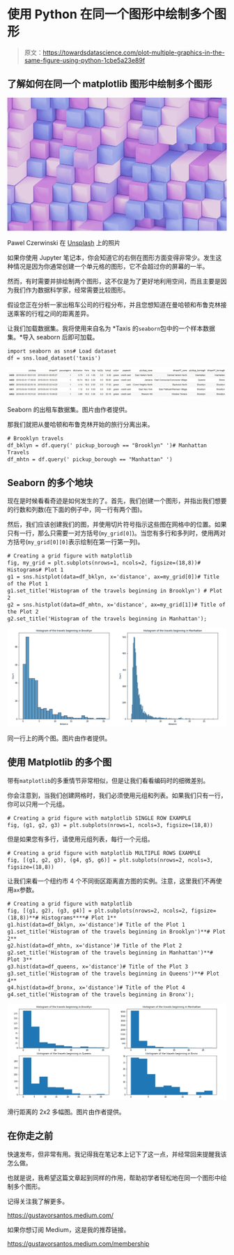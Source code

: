 # 使用 Python 在同一个图形中绘制多个图形

> 原文：<https://towardsdatascience.com/plot-multiple-graphics-in-the-same-figure-using-python-1cbe5a23e89f>

## 了解如何在同一个 matplotlib 图形中绘制多个图形

![](img/056c7341360426b1f796a2bd86a73774.png)

Pawel Czerwinski 在 [Unsplash](https://unsplash.com/s/photos/tetris?utm_source=unsplash&utm_medium=referral&utm_content=creditCopyText) 上的照片

如果你使用 Jupyter 笔记本，你会知道它的右侧在图形方面变得非常少。发生这种情况是因为你通常创建一个单元格的图形，它不会超过你的屏幕的一半。

然而，有时需要并排绘制两个图形，这不仅是为了更好地利用空间，而且主要是因为我们作为数据科学家，经常需要比较图形。

假设您正在分析一家出租车公司的行程分布，并且您想知道在曼哈顿和布鲁克林接送乘客的行程之间的距离差异。

让我们加载数据集。我将使用来自名为 *Taxis 的`seaborn`包中的一个样本数据集。*导入 seaborn 后即可加载。

```
import seaborn as sns# Load dataset
df = sns.load_dataset('taxis')
```

![](img/5dd11beae1d61a93dd6761017ae55075.png)

Seaborn 的出租车数据集。图片由作者提供。

那我们就把从曼哈顿和布鲁克林开始的旅行分离出来。

```
# Brooklyn travels
df_bklyn = df.query(' pickup_borough == "Brooklyn" ')# Manhattan Travels
df_mhtn = df.query(' pickup_borough == "Manhattan" ')
```

## Seaborn 的多个地块

现在是时候看看奇迹是如何发生的了。首先，我们创建一个图形，并指出我们想要的行数和列数(在下面的例子中，同一行有两个图)。

然后，我们应该创建我们的图，并使用切片符号指示这些图在网格中的位置。如果只有一行，那么只需要一对方括号(`my_grid[0]`)。当您有多行和多列时，使用两对方括号(`my_grid[0][0]`表示绘制在第一行第一列)。

```
# Creating a grid figure with matplotlib
fig, my_grid = plt.subplots(nrows=1, ncols=2, figsize=(18,8))# Histograms# Plot 1
g1 = sns.histplot(data=df_bklyn, x='distance', ax=my_grid[0])# Title of the Plot 1
g1.set_title('Histogram of the travels beginning in Brooklyn') # Plot 2
g2 = sns.histplot(data=df_mhtn, x='distance', ax=my_grid[1])# Title of the Plot 2
g2.set_title('Histogram of the travels beginning in Manhattan');
```

![](img/6a2fac6a84ac321c22692626a60b20f7.png)

同一行上的两个图。图片由作者提供。

## 使用 Matplotlib 的多个图

带有`matplotlib`的多重情节非常相似，但是让我们看看编码时的细微差别。

你会注意到，当我们创建网格时，我们必须使用元组和列表。如果我们只有一行，你可以只用一个元组。

```
# Creating a grid figure with matplotlib SINGLE ROW EXAMPLE
fig, (g1, g2, g3) = plt.subplots(nrows=1, ncols=3, figsize=(18,8))
```

但是如果您有多行，请使用元组列表，每行一个元组。

```
# Creating a grid figure with matplotlib MULTIPLE ROWS EXAMPLE
fig, [(g1, g2, g3), (g4, g5, g6)] = plt.subplots(nrows=2, ncols=3, figsize=(18,8))
```

让我们来看一个纽约市 4 个不同街区距离直方图的实例。注意，这里我们不再使用`ax`参数。

```
# Creating a grid figure with matplotlib
fig, [(g1, g2), (g3, g4)] = plt.subplots(nrows=2, ncols=2, figsize=(18,8))**# Histograms****# Plot 1**
g1.hist(data=df_bklyn, x='distance')# Title of the Plot 1
g1.set_title('Histogram of the travels beginning in Brooklyn')**# Plot 2**
g2.hist(data=df_mhtn, x='distance')# Title of the Plot 2
g2.set_title('Histogram of the travels beginning in Manhattan')**# Plot 3**
g3.hist(data=df_queens, x='distance')# Title of the Plot 3
g3.set_title('Histogram of the travels beginning in Queens')**# Plot 4**
g4.hist(data=df_bronx, x='distance')# Title of the Plot 4
g4.set_title('Histogram of the travels beginning in Bronx');
```

![](img/0c94a72e04995d4194cdcc793de75f2b.png)

滑行距离的 2x2 多幅图。图片由作者提供。

## 在你走之前

快速发布，但非常有用。我记得我在笔记本上记下了这一点，并经常回来提醒我该怎么做。

也就是说，我希望这篇文章起到同样的作用，帮助初学者轻松地在同一个图形中绘制多个图形。

记得关注我了解更多。

<https://gustavorsantos.medium.com/>  

如果你想订阅 Medium，这是我的推荐链接。

<https://gustavorsantos.medium.com/membership> 